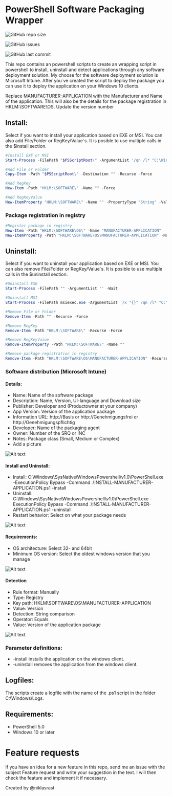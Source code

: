 # PowerShell Software Packaging Wrapper

![GitHub repo size](https://img.shields.io/github/repo-size/niklasrast/MEM-Application-Packaging-Wrapper)

![GitHub issues](https://img.shields.io/github/issues-raw/niklasrast/MEM-Application-Packaging-Wrapper)

![GitHub last commit](https://img.shields.io/github/last-commit/niklasrast/MEM-Application-Packaging-Wrapper)

This repo contains an powershell scripts to create an wrapping script in powershell to install, uninstall and detect applications through any software deployment solution. My choose for the software deployment solution is Microsoft Intune. After you´ve created the script to deploy the package you can use it to deploy the application on your Windows 10 clients.

Replace MANUFACTURER-APPLICATION with the Manufacturer and Name of the application. This will also be the details for the package registration in HKLM:\SOFTWARE\OS. Update the version number

## Install:
Select if you want to install your application based on EXE or MSI. You can also add File/Folder or RegKey/Value´s. It is posible to use multiple calls in the $install section.
```powershell
#Install EXE or MSI
Start-Process -FilePath "$PSScriptRoot\" -ArgumentList '/qn /l* "C:\Windows\Logs\INSTALL-MANUFACTURER-APPLICATION-Application.log"' -Wait

#Add File or Folder
Copy-Item -Path "$PSScriptRoot\" -Destination "" -Recurse -Force

#Add RegKey
New-Item -Path "HKLM:\SOFTWARE\" -Name "" -Force

#Add RegKeyValue
New-ItemProperty "HKLM:\SOFTWARE\" -Name "" -PropertyType "String" -Value "" -Force
```

### Package registration in registry
```powershell
#Register package in registry
New-Item -Path "HKLM:\SOFTWARE\OS\" -Name "MANUFACTURER-APPLICATION"
New-ItemProperty -Path "HKLM:\SOFTWARE\OS\MANUFACTURER-APPLICATION" -Name "Version" -PropertyType "String" -Value "1.0.0" -Force
```

## Uninstall:
Select if you want to uninstall your application based on EXE or MSI. You can also remove File/Folder or RegKey/Value´s. It is posible to use multiple calls in the $uninstall section.
```powershell
#Uninstall EXE
Start-Process -FilePath "" -ArgumentList '' -Wait

#Uninstall MSI
Start-Process -FilePath msiexec.exe -ArgumentList '/x "{}" /qn /l* "C:\Windows\Logs\UNINSTALL-MANUFACTURER-APPLICATION-Application.log"' -Wait

#Remove File or Folder
Remove-Item -Path "" -Recurse -Force

#Remove RegKey
Remove-Item -Path "HKLM:\SOFTWARE\" -Recurse -Force

#Remove RegKeyValue
Remove-ItemProperty -Path "HKLM:\SOFTWARE\" -Name ""

#Remove package registration in registry
Remove-Item -Path "HKLM:\SOFTWARE\OS\MANUFACTURER-APPLICATION" -Recurse -Force 
```

### Software distribution (Microsoft Intune)
####  Details: 
- Name: Name of the software package
- Description: Name, Version, UI-language and Download size
- Publisher: Developer and (Productowner at your company)
- App Version: Version of the application package
- Information URL: http://Basis or http://Genehmigungsfrei or http://Genehmigungspflichtig
- Developer: Name of the packaging agent
- Owner: Number of the SRQ or INC
- Notes: Package class (Small, Medium or Complex)
- Add a picture

![Alt text](https://github.com/niklasrast/MEM-Application-Packaging-Wrapper/blob/main/img/mem-app-01.png "App informations")

#### Install and Uninstall:
- Install: C:\Windows\SysNative\WindowsPowershell\v1.0\PowerShell.exe -ExecutionPolicy Bypass -Command .\INSTALL-MANUFACTURER-APPLICATION.ps1 -install
- Uninstall: C:\Windows\SysNative\WindowsPowershell\v1.0\PowerShell.exe -ExecutionPolicy Bypass -Command .\INSTALL-MANUFACTURER-APPLICATION.ps1 -uninstall
- Restart behavior: Select on what your package needs

![Alt text](https://github.com/niklasrast/MEM-Application-Packaging-Wrapper/blob/main/img/mem-app-02.png "App informations")

#### Requirements:
- OS architecture: Select 32- and 64bit
- Minimum OS version: Select the oldest windows version that you manage

![Alt text](https://github.com/niklasrast/MEM-Application-Packaging-Wrapper/blob/main/img/mem-app-03.png "App informations")

#### Detection
- Rule format: Manually
- Type: Registry
- Key path: HKLM\SOFTWARE\OS\MANUFACTURER-APPLICATION
- Value: Version
- Detection: String comparison
- Operator: Equals
- Value: Version of the application package

![Alt text](https://github.com/niklasrast/MEM-Application-Packaging-Wrapper/blob/main/img/mem-app-04.png "App informations")

### Parameter definitions:
- -install installs the application on the windows client.
- -uninstall removes the application from the windows client.
 
## Logfiles:
The scripts create a logfile with the name of the .ps1 script in the folder C:\Windows\Logs.

## Requirements:
- PowerShell 5.0
- Windows 10 or later
 
# Feature requests
If you have an idea for a new feature in this repo, send me an issue with the subject Feature request and write your suggestion in the text. I will then check the feature and implement it if necessary.

Created by @niklasrast 
